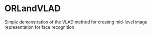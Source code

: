 # ORLandVLAD
Simple demonstration of the VLAD method for creating mid-level image representation for face recognition
